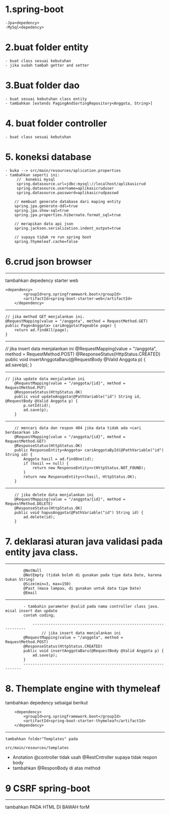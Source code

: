 # 1.spring-boot
	-Jpa<depedency>
	-MySql<depedency>

# 2.buat folder entity
	- buat class sesuai kebutuhan
	- jika sudah tambah getter and setter

# 3.Buat folder dao<data acces object>
	- buat sesuai kebutuhan class entity
	- tambahkan [extends PagingAndSortingRepository<Anggota, String>]

# 4. buat folder controller
	- buat class sesuai kebutuhan

# 5. koneksi database
	- buka --> src/main/resources/aplication.properties
	- tambahkan seperti ini:
		 //  koneksi mysql
		 spring.datasource.url=jdbc:mysql://localhost/aplikasicrud
		 spring.datasource.username=aplikasicruduser
		 spring.datasource.password=aplikasicrudpasswd

		// membuat generate database dari maping entity
		spring.jpa.generate-ddl=true
		spring.jpa.show-sql=true
		spring.jpa.properties.hibernate.format_sql=true

		// merapikan data api json
		spring.jackson.serialization.indent_output=true

		// supaya tidak re run spring boot
		spring.thymeleaf.cache=false

# 6.crud json browser
***
tambahkan depedency starter web

    <dependency>
			<groupId>org.springframework.boot</groupId>
			<artifactId>spring-boot-starter-web</artifactId>
		</dependency>


  ***
	// jika method GET menjalankan ini.
	@RequestMapping(value = "/anggota", method = RequestMethod.GET)
	public Page<Anggota> cariAnggota(Pageable page) {
		return ad.findAll(page);
	}

***
// jika insert data menjalankan ini
	@RequestMapping(value = "/anggota", method = RequestMethod.POST)
	@ResponseStatus(HttpStatus.CREATED)
	public void insertAnggotaBaru(@RequestBody @Valid Anggota p) {
		ad.save(p);
	}

***
	// jika update data menjalankan ini
		@RequestMapping(value = "/anggota/{id}", method = RequestMethod.PUT)
		@ResponseStatus(HttpStatus.OK)
		public void updateAnggota(@PathVariable("id") String id, @RequestBody @Valid Anggota p) {
			p.setId(id);
			ad.save(p);
		}

***
		// mencari data dan respon 404 jika data tidak ada <cari berdasarkan id>
		@RequestMapping(value = "/anggota/{id}", method = RequestMethod.GET)
		@ResponseStatus(HttpStatus.OK)
		public ResponseEntity<Anggota> cariAnggotaById(@PathVariable("id") String id) {
			Anggota hasil = ad.findOne(id);
			if (hasil == null) {
				return new ResponseEntity<>(HttpStatus.NOT_FOUND);
			}
			return new ResponseEntity<>(hasil, HttpStatus.OK);
		}

***
		// jika delete data menjalankan ini
		@RequestMapping(value = "/anggota/{id}", method = RequestMethod.DELETE)
		@ResponseStatus(HttpStatus.OK)
		public void hapusAnggota(@PathVariable("id") String id) {
			ad.delete(id);
		}


# 7. deklarasi aturan java validasi pada entity java class.

***
			@NotNull
			@NotEmpty (tidak boleh di gunakan pada tipe data Date, karena bukan String)
			@Size(min=3, max=150)
			@Past (masa lampau, di gunakan untuk data tipe Date)
			@Email

***
			- tambahin parameter @valid pada nama controller class java. misal insert dan update
			contoh coding;

				-------------------------------------------------------------------
					// jika insert data menjalankan ini
			@RequestMapping(value = "/anggota", method = RequestMethod.POST)
			@ResponseStatus(HttpStatus.CREATED)
			public void insertAnggotaBaru(@RequestBody @Valid Anggota p) {
				ad.save(p);
			}
			---------------------------------------------------------------------


# 8. Themplate engine with thymeleaf


tambahkan depedency sebaigai berikut

		<dependency>
			<groupId>org.springframework.boot</groupId>
			<artifactId>spring-boot-starter-thymeleaf</artifactId>
		</dependency>
***
    tambahkan folder"Templates" pada

    src/main/resources/templates


  - Anotation @controller
    tidak usah @RestCntroller supaya tidak respon body
  - tambahkan @ResponBody di atas method


# 9 CSRF spring-boot

***
tambahkan PADA HTML DI BAWAH forM

<input type="hidden" name="${_csrf.parameterName}" value="${_csrf.token}"/>
